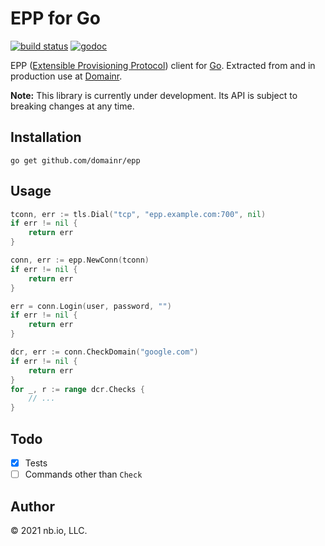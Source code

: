 # EPP for Go

[![build status](https://img.shields.io/circleci/project/domainr/epp/master.svg)](https://circleci.com/gh/domainr/epp)
[![godoc](http://img.shields.io/badge/docs-GoDoc-blue.svg)](https://godoc.org/github.com/domainr/epp)

EPP ([Extensible Provisioning Protocol](https://tools.ietf.org/html/rfc5730)) client for
[Go](https://golang.org/). Extracted from and in production use at [Domainr](https://domainr.com/).

**Note:** This library is currently under development. Its API is subject to breaking changes at any time.

## Installation

`go get github.com/domainr/epp`

## Usage

```go
tconn, err := tls.Dial("tcp", "epp.example.com:700", nil)
if err != nil {
	return err
}

conn, err := epp.NewConn(tconn)
if err != nil {
	return err
}

err = conn.Login(user, password, "")
if err != nil {
	return err
}

dcr, err := conn.CheckDomain("google.com")
if err != nil {
	return err
}
for _, r := range dcr.Checks {
	// ...
}
```

## Todo

- [X] Tests
- [ ] Commands other than `Check`

## Author

© 2021 nb.io, LLC.
